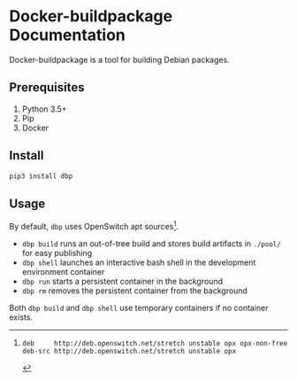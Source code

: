# Docker-buildpackage Documentation

Docker-buildpackage is a tool for building Debian packages.

## Prerequisites

1. Python 3.5+
2. Pip
3. Docker

## Install

```bash
pip3 install dbp
```

## Usage

By default, `dbp` uses OpenSwitch apt sources[^1].

* `dbp build` runs an out-of-tree build and stores build artifacts in `./pool/` for easy publishing
* `dbp shell` launches an interactive bash shell in the development environment container
* `dbp run` starts a persistent container in the background
* `dbp rm` removes the persistent container from the background

Both `dbp build` and `dbp shell` use temporary containers if no container exists.

[^1]:
    ```
    deb     http://deb.openswitch.net/stretch unstable opx opx-non-free
    deb-src http://deb.openswitch.net/stretch unstable opx
    ```
